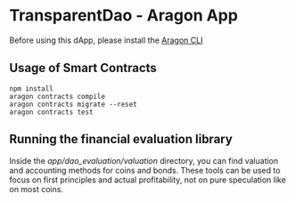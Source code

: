 # TransparentDao - Aragon App

Before using this dApp, please install the [Aragon CLI](https://hack.aragon.org/docs/tutorial.html)

## Usage of Smart Contracts

```
npm install
aragon contracts compile
aragon contracts migrate --reset
aragon contracts test
```

## Running the financial evaluation library

Inside the *app/dao_evaluation/valuation* directory, you can find valuation and accounting methods for coins and bonds. These tools can be used to focus on first principles and actual profitability, not on pure speculation like on most coins. 
